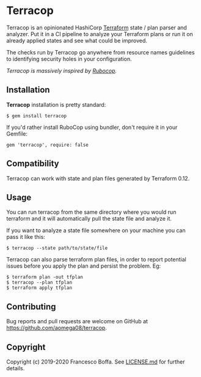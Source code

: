 # Terracop

Terracop is an opinionated HashiCorp [Terraform](https://www.terraform.io/)
state / plan parser and analyzer. Put it in a CI pipeline to analyze your
Terraform plans or run it on already applied states and see what could be
improved.

The checks run by Terracop go anywhere from resource names guidelines to
identifying security holes in your configuration.

_Terracop is massively inspired by [Rubocop](https://github.com/rubocop-hq/rubocop)._

## Installation

**Terracop** installation is pretty standard:

    $ gem install terracop

If you'd rather install RuboCop using bundler, don't require it in your Gemfile:

    gem 'terracop', require: false

## Compatibility

Terracop can work with state and plan files generated by Terraform 0.12.

## Usage

You can run terracop from the same directory where you would run terraform and
it will automatically pull the state file and analyze it.

If you want to analyze a state file somewhere on your machine you can pass it
like this:

    $ terracop --state path/to/state/file

Terracop can also parse terraform plan files, in order to report potential
issues before you apply the plan and persist the problem. Eg:

    $ terraform plan -out tfplan
    $ terracop --plan tfplan
    $ terraform apply tfplan

## Contributing

Bug reports and pull requests are welcome on GitHub at https://github.com/aomega08/terracop.

## Copyright

Copyright (c) 2019-2020 Francesco Boffa. See [LICENSE.md](LICENSE.md) for further details.
